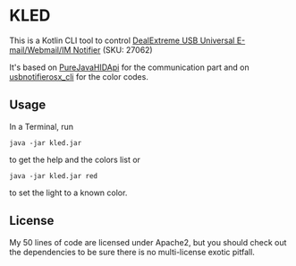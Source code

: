 # KLED

This is a Kotlin CLI tool to control [DealExtreme USB Universal E-mail/Webmail/IM Notifier](http://www.dx.com/p/usb-universal-e-mail-webmail-im-notifier-gmail-outlook-outlook-express-pop3-27062#.Vkw0at-rTo0) (SKU: 27062)

It's based on [PureJavaHIDApi](https://github.com/nyholku/purejavahidapi) for the communication part and on [usbnotifierosx_cli](https://github.com/bettse/usbnotifierosx_cli) for the color codes.

## Usage

In a Terminal, run

```
java -jar kled.jar
```

to get the help and the colors list or

```
java -jar kled.jar red
```

to set the light to a known color.

## License
My 50 lines of code are licensed under Apache2, but you should check out the dependencies to be sure there is no multi-license exotic pitfall.